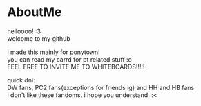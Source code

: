 # AboutMe

<p> helloooo! :3 <br>
welcome to my github <p>

<p> i made this mainly for ponytown! <br>
you can read my carrd for pt related stuff :o<br>
FEEL FREE TO INVITE ME TO WHITEBOARDS!!!!!<p>

<p>quick dni:<br>
DW fans, PC2 fans(exceptions for friends ig) and HH and HB fans<br>
i don't like these fandoms. i hope you understand. :<<p>
